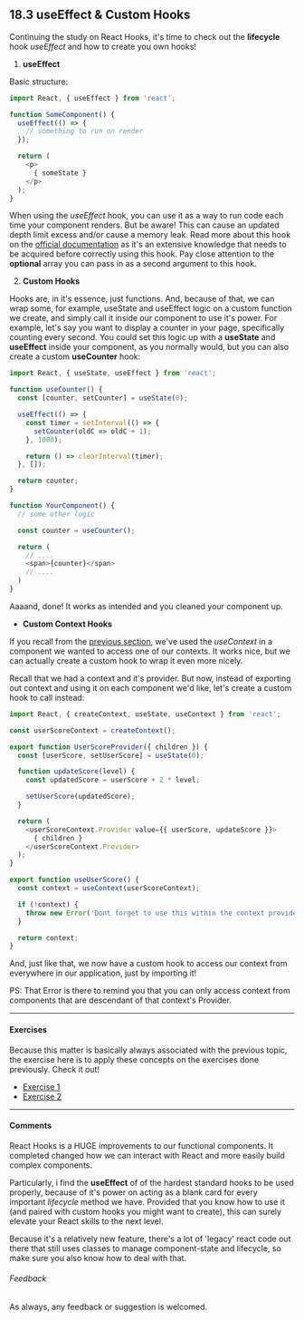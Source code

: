 ## 18.3 useEffect & Custom Hooks

Continuing the study on React Hooks, it's time to check out the **lifecycle** hook *useEffect* and how to create you own hooks!

1. **useEffect**

Basic structure:

```js
import React, { useEffect } from 'react';

function SomeComponent() {
  useEffect(() => {
    // something to run on render
  });

  return (
    <p>
      { someState }
    </p>
  );
}
```

When using the *useEffect* hook, you can use it as a way to run code each time your component renders. But be aware! This can cause an updated depth limit excess and/or cause a memory leak. Read more about this hook on the [official documentation](https://reactjs.org/docs/hooks-effect.html#tip-optimizing-performance-by-skipping-effects) as it's an extensive knowledge that needs to be acquired before correctly using this hook. Pay close attention to the **optional** array you can pass in as a second argument to this hook.


2. **Custom Hooks**

Hooks are, in it's essence, just functions. And, because of that, we can wrap some, for example, useState and useEffect logic on a custom function we create, and simply call it inside our component to use it's power. For example, let's say you want to display a counter in your page, specifically counting every second. You could set this logic up with a **useState** and **useEffect** inside your component, as you normally would, but you can also create a custom **useCounter** hook:

```js
import React, { useState, useEffect } from 'react';

function useCounter() {
  const [counter, setCounter] = useState(0);

  useEffect(() => {
    const timer = setInterval(() => {
      setCounter(oldC => oldC + 1);
    }, 1000);

    return () => clearInterval(timer);
  }, []);

  return counter;
}

function YourComponent() {
  // some other logic

  const counter = useCounter();

  return (
    // ....
    <span>{counter}</span>
    // ....
  )
}

```

Aaaand, done! It works as intended and you cleaned your component up.

* **Custom Context Hooks**

If you recall from the [previous section](../18.2_REACT_HOOKS), we've used the *useContext* in a component we wanted to access one of our contexts. It works nice, but we can actually create a custom hook to wrap it even more nicely.

Recall that we had a context and it's provider. But now, instead of exporting out context and using it on each component we'd like, let's create a custom hook to call instead:

```js
import React, { createContext, useState, useContext } from 'react';

const userScoreContext = createContext();

export function UserScoreProvider({ children }) {
  const [userScore, setUserScore] = useState(0);

  function updateScore(level) {
    const updatedScore = userScore + 2 * level;

    setUserScore(updatedScore);
  }

  return (
    <userScoreContext.Provider value={{ userScore, updateScore }}>
      { children }
    </userScoreContext.Provider>
  );
}

export function useUserScore() {
  const context = useContext(userScoreContext);

  if (!context) {
    throw new Error('Dont forget to use this within the context provider');
  }

  return context;
}

```

And, just like that, we now have a custom hook to access our context from everywhere in our application, just by importing it!

PS: That Error is there to remind you that you can only access context from components that are descendant of that context's Provider.

----

#### Exercises

Because this matter is basically always associated with the previous topic, the exercise here is to apply these concepts on the exercises done previously. Check it out!

* [Exercise 1](./exercise_1)
* [Exercise 2](./exercise_2)

----

#### Comments

React Hooks is a HUGE improvements to our functional components. It completed changed how we can interact with React and more easily build complex components.

Particularly, i find the **useEffect** of of the hardest standard hooks to be used properly, because of it's power on acting as a blank card for every important *lifecycle* method we have. Provided that you know how to use it (and paired with custom hooks you might want to create), this can surely elevate your React skills to the next level.

Because it's a relatively new feature, there's a lot of 'legacy' react code out there that still uses classes to manage component-state and lifecycle, so make sure you also know how to deal with that.

###### Feedback

As always, any feedback or suggestion is welcomed.
